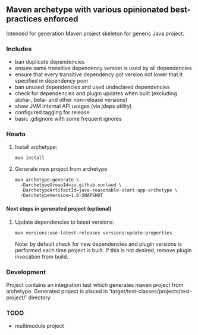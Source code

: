 ## Maven archetype with various opinionated best-practices enforced

Intended for generation Maven project skeleton for generic Java project.

### Includes
* ban duplicate dependencies
* ensure same transitive dependency version is used by all dependencies
* ensure that every transitive dependency got version not lower that it specified in dependency pom
* ban unused dependencies and used undeclared dependencies
* check for dependencies and plugin updates when built (excluding alpha-, beta- and other non-release versions)
* show JVM internal API usages (via jdeps utility)
* configured tagging for release
* basic .gitignore with some frequent ignores


### Howto
1. Install archetype:
    ```
    mvn install
    ```

2. Generate new project from archetype
    ```
    mvn archetype:generate \
      -DarchetypeGroupId=io.github.sunlaud \
      -DarchetypeArtifactId=java-reasonable-start-app-archetype \
      -DarchetypeVersion=1.0-SNAPSHOT
    ```

#### Next steps in generated project (optional)

1. Update dependencies to latest versions:
    ```
    mvn versions:use-latest-releases versions:update-properties
    ```
    Note: by default check for new dependencies and plugin versions is performed each time project is built.
    If this is not desired, remove plugin invocation from build.


### Development

Project contains an integration test which generates maven project from archetype.
Generated project is placed in 'target/test-classes/projects/test-project/' directory.


### TODO
* multimodule project
